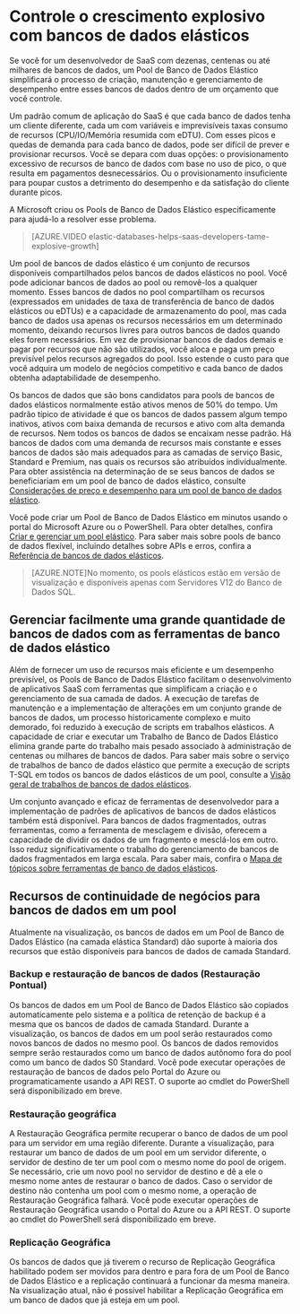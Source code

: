 <properties 
	pageTitle="Controle o crescimento explosivo com bancos de dados elásticos" 
	description="Um pool de bancos de dados elástico do Banco de Dados SQL do Azure é um conjunto de recursos disponíveis compartilhados por um grupo de bancos de dados elásticos." 
	services="sql-database" 
	documentationCenter="" 
	authors="stevestein" 
	manager="jeffreyg" 
	editor=""/>

<tags 
	ms.service="sql-database"
	ms.devlang="NA"
	ms.date="06/25/2015" 
	ms.author="sstein" 
	ms.workload="data-management" 
	ms.topic="article" 
	ms.tgt_pltfrm="NA"/>


# Controle o crescimento explosivo com bancos de dados elásticos

Se você for um desenvolvedor de SaaS com dezenas, centenas ou até milhares de bancos de dados, um Pool de Banco de Dados Elástico simplificará o processo de criação, manutenção e gerenciamento de desempenho entre esses bancos de dados dentro de um orçamento que você controle.

Um padrão comum de aplicação do SaaS é que cada banco de dados tenha um cliente diferente, cada um com variáveis e imprevisíveis taxas consumo de recursos (CPU/IO/Memória resumida com eDTU). Com esses picos e quedas de demanda para cada banco de dados, pode ser difícil de prever e provisionar recursos. Você se depara com duas opções: o provisionamento excessivo de recursos de banco de dados com base no uso de pico, o que resulta em pagamentos desnecessários. Ou o provisionamento insuficiente para poupar custos a detrimento do desempenho e da satisfação do cliente durante picos.

A Microsoft criou os Pools de Banco de Dados Elástico especificamente para ajudá-lo a resolver esse problema.

> [AZURE.VIDEO elastic-databases-helps-saas-developers-tame-explosive-growth]

Um pool de bancos de dados elástico é um conjunto de recursos disponíveis compartilhados pelos bancos de dados elásticos no pool. Você pode adicionar bancos de dados ao pool ou removê-los a qualquer momento. Esses bancos de dados no pool compartilham os recursos (expressados em unidades de taxa de transferência de banco de dados elásticos ou eDTUs) e a capacidade de armazenamento do pool, mas cada banco de dados usa apenas os recursos necessários em um determinado momento, deixando recursos livres para outros bancos de dados quando eles forem necessários. Em vez de provisionar bancos de dados demais e pagar por recursos que não são utilizados, você aloca e paga um preço previsível pelos recursos agregados do pool. Isso estende o custo para que você adquira um modelo de negócios competitivo e cada banco de dados obtenha adaptabilidade de desempenho.

Os bancos de dados que são bons candidatos para pools de bancos de dados elásticos normalmente estão ativos menos de 50% do tempo. Um padrão típico de atividade é que os bancos de dados passem algum tempo inativos, ativos com baixa demanda de recursos e ativo com alta demanda de recursos. Nem todos os bancos de dados se encaixam nesse padrão. Há bancos de dados com uma demanda de recursos mais constante e esses bancos de dados são mais adequados para as camadas de serviço Basic, Standard e Premium, nas quais os recursos são atribuídos individualmente. Para obter assistência na determinação de se seus bancos de dados se beneficiariam em um pool de banco de dados elástico, consulte [Considerações de preço e desempenho para um pool de banco de dados elástico](sql-database-elastic-pool-guidance.md).

Você pode criar um Pool de Banco de Dados Elástico em minutos usando o portal do Microsoft Azure ou o PowerShell. Para obter detalhes, confira [Criar e gerenciar um pool elástico](sql-database-elastic-pool-portal.md). Para saber mais sobre pools de banco de dados flexível, incluindo detalhes sobre APIs e erros, confira a [Referência de bancos de dados elásticos](sql-database-elastic-pool-reference.md).


> [AZURE.NOTE]No momento, os pools elásticos estão em versão de visualização e disponíveis apenas com Servidores V12 do Banco de Dados SQL.

## Gerenciar facilmente uma grande quantidade de bancos de dados com as ferramentas de banco de dados elástico

Além de fornecer um uso de recursos mais eficiente e um desempenho previsível, os Pools de Banco de Dados Elástico facilitam o desenvolvimento de aplicativos SaaS com ferramentas que simplificam a criação e o gerenciamento de sua camada de dados. A execução de tarefas de manutenção e a implementação de alterações em um conjunto grande de bancos de dados, um processo historicamente complexo e muito demorado, foi reduzido à execução de scripts em trabalhos elásticos. A capacidade de criar e executar um Trabalho de Banco de Dados Elástico elimina grande parte do trabalho mais pesado associado à administração de centenas ou milhares de bancos de dados. Para saber mais sobre o serviço de trabalhos de banco de dados elástico que permite a execução de scripts T-SQL em todos os bancos de dados elásticos de um pool, consulte a [Visão geral de trabalhos de bancos de dados elásticos](sql-database-elastic-jobs-overview.md).

Um conjunto avançado e eficaz de ferramentas de desenvolvedor para a implementação de padrões de aplicativos de bancos de dados elásticos também está disponível. Para bancos de dados fragmentados, outras ferramentas, como a ferramenta de mesclagem e divisão, oferecem a capacidade de dividir os dados de um fragmento e mesclá-los em outro. Isso reduz significativamente o trabalho do gerenciamento de bancos de dados fragmentados em larga escala. Para saber mais, confira o [Mapa de tópicos sobre ferramentas de banco de dados elásticos](sql-database-elastic-scale-documentation-map.md).

## Recursos de continuidade de negócios para bancos de dados em um pool

Atualmente na visualização, os bancos de dados em um Pool de Banco de Dados Elástico (na camada elástica Standard) dão suporte à maioria dos recursos que estão disponíveis para bancos de dados de camada Standard.

### Backup e restauração de bancos de dados (Restauração Pontual)

Os bancos de dados em um Pool de Banco de Dados Elástico são copiados automaticamente pelo sistema e a política de retenção de backup é a mesma que os bancos de dados de camada Standard. Durante a visualização, os bancos de dados em um pool serão restaurados como novos bancos de dados no mesmo pool. Os bancos de dados removidos sempre serão restaurados como um banco de dados autônomo fora do pool como um banco de dados S0 Standard. Você pode executar operações de restauração de bancos de dados pelo Portal do Azure ou programaticamente usando a API REST. O suporte ao cmdlet do PowerShell será disponibilizado em breve.

### Restauração geográfica

A Restauração Geográfica permite recuperar o banco de dados de um pool para um servidor em uma região diferente. Durante a visualização, para restaurar um banco de dados de um pool em um servidor diferente, o servidor de destino de ter um pool com o mesmo nome do pool de origem. Se necessário, crie um novo pool no servidor de destino e dê a ele o mesmo nome antes de restaurar o banco de dados. Caso o servidor de destino não contenha um pool com o mesmo nome, a operação de Restauração Geográfica falhará. Você pode executar operações de Restauração Geográfica usando o Portal do Azure ou a API REST. O suporte ao cmdlet do PowerShell será disponibilizado em breve.


### Replicação Geográfica

Os bancos de dados que já tiverem o recurso de Replicação Geográfica habilitado podem ser movidos para dentro e para fora de um Pool de Banco de Dados Elástico e a replicação continuará a funcionar da mesma maneira. Na visualização atual, não é possível habilitar a Replicação Geográfica em um banco de dados que já esteja em um pool.



 

<!---HONumber=July15_HO4-->